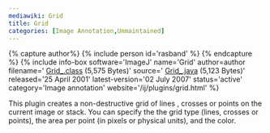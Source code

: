 ```yaml
---
mediawiki: Grid
title: Grid
categories: [Image Annotation,Unmaintained]
---
```



{% capture author%}
{% include person id='rasband' %}
{% endcapture %}
{% include info-box software='ImageJ' name='Grid' author=author filename=' [Grid\_.class](/ij/plugins/download/Grid_.class) (5,575 Bytes)' source=' [Grid\_.java](/ij/plugins/download/Grid_.java) (5,123 Bytes)' released='25 April 2001' latest-version='02 July 2007' status='active' category='Image annotation' website='/ij/plugins/grid.html' %}

This plugin creates a non-destructive grid of lines , crosses or points on the current image or stack. You can specify the the grid type (lines, crosses or points), the area per point (in pixels or physical units), and the color.

  
